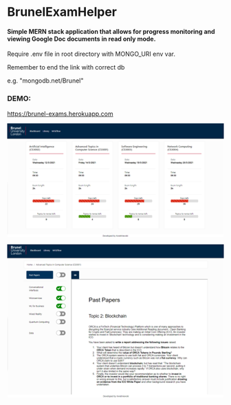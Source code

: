 # BrunelExamHelper
#### Simple MERN stack application that allows for progress monitoring and viewing Google Doc documents in read only mode.

Require .env file in root directory with MONGO_URI env var.

Remember to end the link with correct db

e.g. "mongodb.net/Brunel"

### DEMO:

https://brunel-exams.herokuapp.com


![Dashboard of the project](Dashboard.PNG)


![Dashboard of the project](View.PNG)
